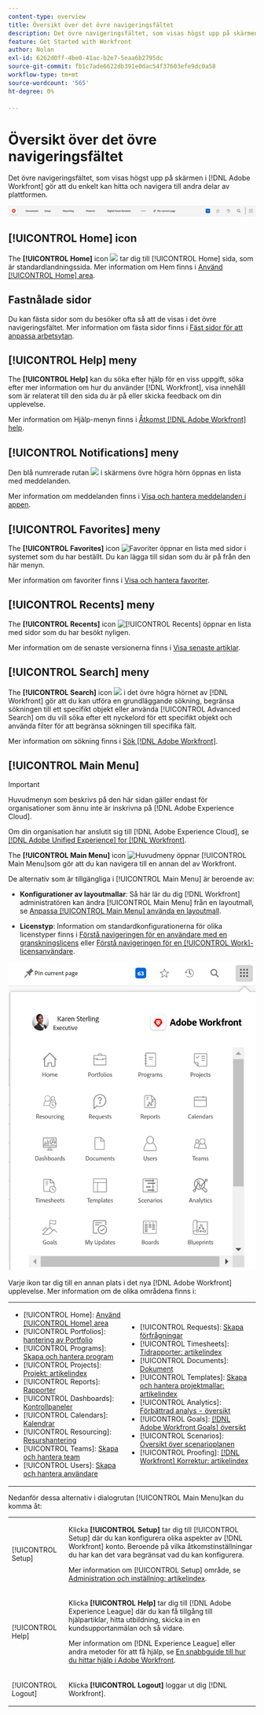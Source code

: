```yaml
---
content-type: overview
title: Översikt över det övre navigeringsfältet
description: Det övre navigeringsfältet, som visas högst upp på skärmen i det nya [!DNL Adobe Workfront] -gör att du enkelt kan hitta och navigera till andra delar av plattformen.
feature: Get Started with Workfront
author: Nolan
exl-id: 6262d0ff-4be0-41ac-b2e7-5eaa6b2795dc
source-git-commit: fb1c7ade6622db391e0dac54f37603efe9dc0a58
workflow-type: tm+mt
source-wordcount: '565'
ht-degree: 0%

---
```


# Översikt över det övre navigeringsfältet

Det övre navigeringsfältet, som visas högst upp på skärmen i [!DNL Adobe Workfront] gör att du enkelt kan hitta och navigera till andra delar av plattformen.

![Övre navigeringsfältet](assets/global-navigation-bar.png)

## [!UICONTROL Home] icon

The **[!UICONTROL Home]** icon ![](assets/home-icon.png) tar dig till [!UICONTROL Home] sida, som är standardlandningssida. Mer information om Hem finns i [Använd [!UICONTROL Home] area](../../workfront-basics/using-home/using-the-home-area/use-the-home-area.md).

## Fastnålade sidor

Du kan fästa sidor som du besöker ofta så att de visas i det övre navigeringsfältet. Mer information om fästa sidor finns i [Fäst sidor för att anpassa arbetsytan](../../workfront-basics/the-new-workfront-experience/pin-pages.md).

## [!UICONTROL Help] meny

The **[!UICONTROL Help]** kan du söka efter hjälp för en viss uppgift, söka efter mer information om hur du använder [!DNL Workfront], visa innehåll som är relaterat till den sida du är på eller skicka feedback om din upplevelse.

Mer information om Hjälp-menyn finns i [Åtkomst [!DNL Adobe Workfront] help](../../workfront-basics/navigate-workfront/workfront-navigation/access-workfront-help.md).

## [!UICONTROL Notifications] meny

Den blå numrerade rutan ![](assets/notifications-icon.png) i skärmens övre högra hörn öppnas en lista med meddelanden.

Mer information om meddelanden finns i [Visa och hantera meddelanden i appen](../../workfront-basics/using-notifications/view-and-manage-in-app-notifications.md).

## [!UICONTROL Favorites] meny

The **[!UICONTROL Favorites]** icon ![Favoriter](assets/favorites-icon-62x55.png) öppnar en lista med sidor i systemet som du har beställt. Du kan lägga till sidan som du är på från den här menyn.

Mer information om favoriter finns i [Visa och hantera favoriter](../../workfront-basics/navigate-workfront/recent-and-favorites/view-and-manage-favorites.md).

## [!UICONTROL Recents] meny

The **[!UICONTROL Recents]** icon ![[!UICONTROL Recents]](assets/recents-icon-40x43.png) öppnar en lista med sidor som du har besökt nyligen.

Mer information om de senaste versionerna finns i [Visa senaste artiklar](../../workfront-basics/navigate-workfront/recent-and-favorites/view-recent-items.md).

## [!UICONTROL Search] meny

The **[!UICONTROL Search]** icon ![](assets/search-icon.png) i det övre högra hörnet av [!DNL Workfront] gör att du kan utföra en grundläggande sökning, begränsa sökningen till ett specifikt objekt eller använda [!UICONTROL Advanced Search] om du vill söka efter ett nyckelord för ett specifikt objekt och använda filter för att begränsa sökningen till specifika fält.

Mer information om sökning finns i [Sök [!DNL Adobe Workfront]](../../workfront-basics/navigate-workfront/search/search-workfront.md).

## [!UICONTROL Main Menu]

>[!IMPORTANT]
>
>Huvudmenyn som beskrivs på den här sidan gäller endast för organisationer som ännu inte är inskrivna på [!DNL Adobe Experience Cloud].
>
> Om din organisation har anslutit sig till [!DNL Adobe Experience Cloud], se [[!DNL Adobe Unified Experience] for [!DNL Workfront]](/help/quicksilver/workfront-basics/navigate-workfront/workfront-navigation/adobe-unified-experience.md).

The **[!UICONTROL Main Menu]** icon ![Huvudmeny](assets/main-menu-icon.png) öppnar [!UICONTROL Main Menu]som gör att du kan navigera till en annan del av Workfront.

De alternativ som är tillgängliga i [!UICONTROL Main Menu] är beroende av:

* **Konfigurationer av layoutmallar**: Så här lär du dig [!DNL Workfront] administratören kan ändra [!UICONTROL Main Menu] från en layoutmall, se [Anpassa [!UICONTROL Main Menu] använda en layoutmall](../../administration-and-setup/customize-workfront/use-layout-templates/customize-main-menu.md).

* **Licenstyp**: Information om standardkonfigurationerna för olika licenstyper finns i [Förstå navigeringen för en användare med en granskningslicens](../../workfront-basics/navigate-workfront/workfront-navigation/reviewer-global-navigation-bar.md) eller [Förstå navigeringen för en [!UICONTROL Work]-licensanvändare](../../workfront-basics/navigate-workfront/workfront-navigation/worker-global-navigation-bar.md).

![Alternativ på huvudmenyn](assets/main-menu-options-350x481.png)

Varje ikon tar dig till en annan plats i det nya [!DNL Adobe Workfront] upplevelse. Mer information om de olika områdena finns i:

<!--
<p data-mc-conditions="QuicksilverOrClassic.Draft mode">(NOTE: Update screenshot and add icons for new products/features.)</p>
-->

<table style="table-layout:auto"> 
 <col> 
 <col> 
 <tbody> 
  <tr> 
   <td> 
    <ul> 
     <li>[!UICONTROL Home]: <a href="../../workfront-basics/using-home/using-the-home-area/use-the-home-area.md" class="MCXref xref">Använd [!UICONTROL Home] area</a></li> 
     <li>[!UICONTROL Portfolios]: <a href="../../manage-work/portfolios/portfolio-management-overview.md" class="MCXref xref">hantering av Portfolio</a></li> 
     <li>[!UICONTROL Programs]: <a href="../../manage-work/portfolios/create-and-manage-programs/create-and-manage-programs.md" class="MCXref xref">Skapa och hantera program </a></li> 
     <li>[!UICONTROL Projects]: <a href="../../manage-work/projects/projects-overview.md" class="MCXref xref">Projekt: artikelindex</a></li> 
     <li>[!UICONTROL Reports]: <a href="../../reports-and-dashboards/reports/reports-overview.md" class="MCXref xref">Rapporter</a></li> 
     <li>[!UICONTROL Dashboards]: <a href="../../reports-and-dashboards/dashboards/dashboards-overview.md" class="MCXref xref">Kontrollpaneler</a></li> 
     <li>[!UICONTROL Calendars]: <a href="../../reports-and-dashboards/reports/calendars/calendars.md" class="MCXref xref">Kalendrar</a></li> 
     <li>[!UICONTROL Resourcing]: <a href="../../resource-mgmt/resource-mgmt-overview/resource-management-overview.md" class="MCXref xref">Resurshantering </a></li> 
     <li>[!UICONTROL Teams]: <a href="../../people-teams-and-groups/create-and-manage-teams/create-and-mange-teams.md" class="MCXref xref">Skapa och hantera team</a></li> 
     <li>[!UICONTROL Users]: <a href="../../administration-and-setup/add-users/create-and-manage-users/create-and-manage-users.md" class="MCXref xref">Skapa och hantera användare</a></li> 
    </ul> </td> 
   <td> 
    <ul> 
     <li>[!UICONTROL Requests]: <a href="../../manage-work/requests/create-requests/create-requests.md" class="MCXref xref">Skapa förfrågningar</a></li> 
     <li>[!UICONTROL Timesheets]: <a href="../../timesheets/timesheets-all.md" class="MCXref xref">Tidrapporter: artikelindex</a></li> 
     <li>[!UICONTROL Documents]: <a href="../../documents/documents-overview.md" class="MCXref xref">Dokument</a></li> 
     <li>[!UICONTROL Templates]: <a href="../../manage-work/projects/create-and-manage-templates/create-manage-templates.md" class="MCXref xref">Skapa och hantera projektmallar: artikelindex</a></li> 
     <li>[!UICONTROL Analytics]: <a href="../../enhanced-analytics/enhanced-analytics-overview.md" class="MCXref xref">Förbättrad analys - översikt</a></li> 
     <li>[!UICONTROL Goals]: <a href="../../workfront-goals/goal-management/wf-goals-overview.md" class="MCXref xref">[!DNL Adobe Workfront Goals] översikt</a></li> 
     <li>[!UICONTROL Scenarios]: <a href="../../scenario-planner/scenario-planner-overview.md" class="MCXref xref">Översikt över scenarioplanen</a></li> 
     <li>[!UICONTROL Proofing]: <a href="../../workfront-proof/workfront-proof.md" class="MCXref xref">[!DNL Workfront] Korrektur: artikelindex</a></li> 
    </ul> </td> 
  </tr> 
 </tbody> 
</table>

Nedanför dessa alternativ i dialogrutan [!UICONTROL Main Menu]kan du komma åt:

<table style="table-layout:auto"> 
 <col> 
 <col> 
 <tbody> 
  <tr> 
   <td> <p class="bold">[!UICONTROL Setup]</p> </td> 
   <td> <p>Klicka <b>[!UICONTROL Setup]</b> tar dig till [!UICONTROL Setup] där du kan konfigurera olika aspekter av [!DNL Workfront] konto. Beroende på vilka åtkomstinställningar du har kan det vara begränsat vad du kan konfigurera.</p> <p>Mer information om [!UICONTROL Setup] område, se <a href="../../administration-and-setup/administration-and-setup.md" class="MCXref xref">Administration och inställning: artikelindex</a>.</p> </td> 
  </tr> 
  <tr> 
   <td> <p class="bold">[!UICONTROL Help]</p> </td> 
   <td> <p>Klicka <b>[!UICONTROL Help]</b> tar dig till [!DNL Adobe Experience League] där du kan få tillgång till hjälpartiklar, hitta utbildning, skicka in en kundsupportanmälan och så vidare.</p> <p>Mer information om [!DNL Experience League] eller andra metoder för att få hjälp, se <a href="../../workfront-basics/tips-tricks-and-troubleshooting/guide-for-help-in-workfront.md" class="MCXref xref">En snabbguide till hur du hittar hjälp i Adobe Workfront</a>.</p> </td> 
  </tr>

<tr> 
   <td> <p class="bold">[!UICONTROL Logout]</p> </td> 
   <td>Klicka <b>[!UICONTROL Logout]</b> loggar ut dig [!DNL Workfront].</td> 
  </tr> 
 </tbody> 
</table>
